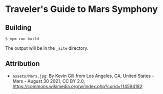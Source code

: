# Traveler's Guide to Mars Symphony

## Building

```shell
$ npm run build
```

The output will be in the `_site` directory.

## Attribution

-   `assets/Mars.jpg`: By Kevin Gill from Los Angeles, CA, United States - Mars - August 30 2021, CC
    BY 2.0, https://commons.wikimedia.org/w/index.php?curid=114594182
